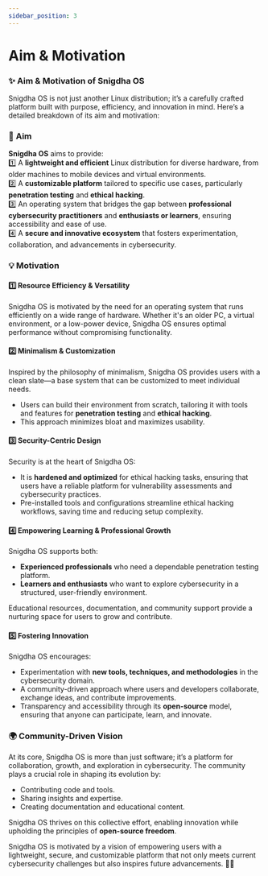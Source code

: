 ```yaml
---
sidebar_position: 3
---
```


# Aim & Motivation


### ✨ **Aim & Motivation of Snigdha OS**

Snigdha OS is not just another Linux distribution; it’s a carefully crafted platform built with purpose, efficiency, and innovation in mind. Here’s a detailed breakdown of its aim and motivation:  



### 🎯 **Aim**  
**Snigdha OS** aims to provide:  
1️⃣ A **lightweight and efficient** Linux distribution for diverse hardware, from older machines to mobile devices and virtual environments.  
2️⃣ A **customizable platform** tailored to specific use cases, particularly **penetration testing** and **ethical hacking**.  
3️⃣ An operating system that bridges the gap between **professional cybersecurity practitioners** and **enthusiasts or learners**, ensuring accessibility and ease of use.  
4️⃣ A **secure and innovative ecosystem** that fosters experimentation, collaboration, and advancements in cybersecurity.  



### 💡 **Motivation**  

#### **1️⃣ Resource Efficiency & Versatility**  
Snigdha OS is motivated by the need for an operating system that runs efficiently on a wide range of hardware. Whether it's an older PC, a virtual environment, or a low-power device, Snigdha OS ensures optimal performance without compromising functionality.  



#### **2️⃣ Minimalism & Customization**  
Inspired by the philosophy of minimalism, Snigdha OS provides users with a clean slate—a base system that can be customized to meet individual needs.  
- Users can build their environment from scratch, tailoring it with tools and features for **penetration testing** and **ethical hacking**.  
- This approach minimizes bloat and maximizes usability.  



#### **3️⃣ Security-Centric Design**  
Security is at the heart of Snigdha OS:  
- It is **hardened and optimized** for ethical hacking tasks, ensuring that users have a reliable platform for vulnerability assessments and cybersecurity practices.  
- Pre-installed tools and configurations streamline ethical hacking workflows, saving time and reducing setup complexity.  



#### **4️⃣ Empowering Learning & Professional Growth**  
Snigdha OS supports both:  
- **Experienced professionals** who need a dependable penetration testing platform.  
- **Learners and enthusiasts** who want to explore cybersecurity in a structured, user-friendly environment.  

Educational resources, documentation, and community support provide a nurturing space for users to grow and contribute.  


#### **5️⃣ Fostering Innovation**  
Snigdha OS encourages:  
- Experimentation with **new tools, techniques, and methodologies** in the cybersecurity domain.  
- A community-driven approach where users and developers collaborate, exchange ideas, and contribute improvements.  
- Transparency and accessibility through its **open-source** model, ensuring that anyone can participate, learn, and innovate.  


### 🌍 **Community-Driven Vision**  
At its core, Snigdha OS is more than just software; it’s a platform for collaboration, growth, and exploration in cybersecurity. The community plays a crucial role in shaping its evolution by:  
- Contributing code and tools.  
- Sharing insights and expertise.  
- Creating documentation and educational content.  

Snigdha OS thrives on this collective effort, enabling innovation while upholding the principles of **open-source freedom**.  


Snigdha OS is motivated by a vision of empowering users with a lightweight, secure, and customizable platform that not only meets current cybersecurity challenges but also inspires future advancements. 🚀🌟